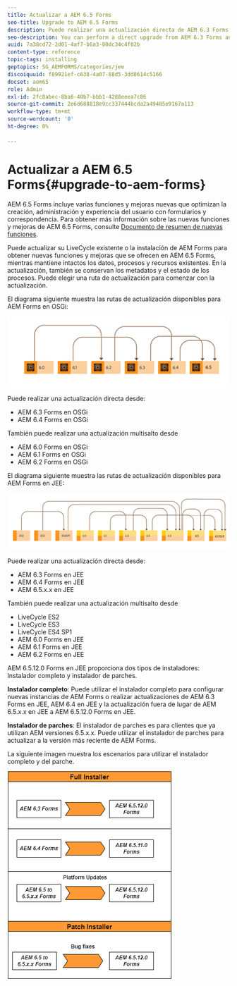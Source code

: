 ```yaml
---
title: Actualizar a AEM 6.5 Forms
seo-title: Upgrade to AEM 6.5 Forms
description: Puede realizar una actualización directa de AEM 6.3 Forms y AEM 6.4 Forms a AEM 6.5 Forms.
seo-description: You can perform a direct upgrade from AEM 6.3 Forms and AEM 6.4 Forms to AEM 6.5 Forms.
uuid: 7a38cd72-2d01-4af7-b6a3-00dc34c4f02b
content-type: reference
topic-tags: installing
geptopics: SG_AEMFORMS/categories/jee
discoiquuid: f89921ef-c638-4a07-88d5-3dd8614c5166
docset: aem65
role: Admin
exl-id: 2fc8abec-8ba6-40b7-bbb1-4288eeea7c86
source-git-commit: 2e6d688818e9cc337444bcda2a49485e9167a113
workflow-type: tm+mt
source-wordcount: '0'
ht-degree: 0%

---
```


# Actualizar a AEM 6.5 Forms{#upgrade-to-aem-forms}

AEM 6.5 Forms incluye varias funciones y mejoras nuevas que optimizan la creación, administración y experiencia del usuario con formularios y correspondencia. Para obtener más información sobre las nuevas funciones y mejoras de AEM 6.5 Forms, consulte [Documento de resumen de nuevas funciones](../../forms/using/whats-new.md).

Puede actualizar su LiveCycle existente o la instalación de AEM Forms para obtener nuevas funciones y mejoras que se ofrecen en AEM 6.5 Forms, mientras mantiene intactos los datos, procesos y recursos existentes. En la actualización, también se conservan los metadatos y el estado de los procesos. Puede elegir una ruta de actualización para comenzar con la actualización.

El diagrama siguiente muestra las rutas de actualización disponibles para AEM Forms en OSGi:

![](do-not-localize/osgi-upgrade-path.png)

Puede realizar una actualización directa desde:

* AEM 6.3 Forms en OSGi
* AEM 6.4 Forms en OSGi

También puede realizar una actualización multisalto desde

* AEM 6.0 Forms en OSGi
* AEM 6.1 Forms en OSGi
* AEM 6.2 Forms en OSGi

El diagrama siguiente muestra las rutas de actualización disponibles para AEM Forms en JEE:

![](do-not-localize/jee-upgrade-6-5.png)

Puede realizar una actualización directa desde:

* AEM 6.3 Forms en JEE
* AEM 6.4 Forms en JEE
* AEM 6.5.x.x en JEE

También puede realizar una actualización multisalto desde

* LiveCycle ES2
* LiveCycle ES3
* LiveCycle ES4 SP1
* AEM 6.0 Forms en JEE
* AEM 6.1 Forms en JEE
* AEM 6.2 Forms en JEE

AEM 6.5.12.0 Forms en JEE proporciona dos tipos de instaladores: Instalador completo y instalador de parches.

**Instalador completo**: Puede utilizar el instalador completo para configurar nuevas instancias de AEM Forms o realizar actualizaciones de AEM 6.3 Forms en JEE, AEM 6.4 en JEE y la actualización fuera de lugar de AEM 6.5.x.x en JEE a AEM 6.5.12.0 Forms en JEE.

**Instalador de parches**: El instalador de parches es para clientes que ya utilizan AEM versiones 6.5.x.x. Puede utilizar el instalador de parches para actualizar a la versión más reciente de AEM Forms.

La siguiente imagen muestra los escenarios para utilizar el instalador completo y del parche.

![](assets/full-and-patch-installer.png)

<!--
[Work in Progress]

Migration involves moving only assets (PDF, XDP, images, adaptive forms, correspondence management assets) from one server to another - processes (LCA), settings, configurations, and a few other pieces of metadata are not migrated. Perform the following steps to migrate to AEM 6.3 Forms:

1. Set up a fresh environment of [AEM 6.3 Forms](https://adobe.com/go/learn_aemforms_documentation_63).
1. Move XDP or other compatible assets to the freshly set instance. For detailed instructions, see [Importing and exporting assets to AEM Forms](../../forms/using/import-export-forms-templates.md). [
   ](../../forms/using/import-export-forms-templates.md)
1. Build the required services, if any.

   For example, if you are using AEM Forms on JEE Document Services, changes are required in the code to use document services available in AEM Forms on OSGi.

1. Perform post-installation activities:

    * **Run Migration Utility**

      The migration utility makes the adaptive forms and correspondence management assets of earlier versions compatible with AEM 6.3 forms. You can download the utility from AEM Software Distribution. For step-by-step information to configure and use the migration utility, see [migration utility](../../forms/using/migration-utility.md) documentation.

    * **Reconfigure Adobe Sign**

      If you had Adobe Sign configured in the previous version of AEM Forms, then reconfigure Adobe Sign from AEM Cloud services. For more details, see [Integrate Adobe Sign with AEM Forms](../../forms/using/adobe-sign-integration-adaptive-forms.md).

      Moreover, AEM 6.3 Forms release has introduced many new Adobe Sign features. For step-by-step information to use Adobe Sign, see [Using Adobe Sign in an adaptive form](../../forms/using/working-with-adobe-sign.md).

    * **Reconfigure analytics and reports**

      In AEM 6.3 Forms, traffic variable for source and success event for impression are not available. So, when you upgrade to AEM 6.3 Forms, AEM Forms stops sending data to Adobe Analytics server and analytics reports for adaptive forms are not available. Moreover, AEM 6.3 Forms introduces traffic variable for the version of form analytics and success event for the amount of time spent on a field. So, reconfigure analytics and reports for your AEM Forms environment. For detailed steps, see [Configuring analytics and reports](../../forms/using/configure-analytics-forms-documents.md).

      Methods to calculate average fill time for forms and average read time for have changed. So, when you upgrade to AEM 6.3 forms, older data (data from previous AEM Forms release) for these metrics is available only in Adobe Analytics. It is not visible in AEM Forms analytics reports. For these metrics, AEM Forms analytics reports display data which is captured after performing the upgrade.
      
      -->
